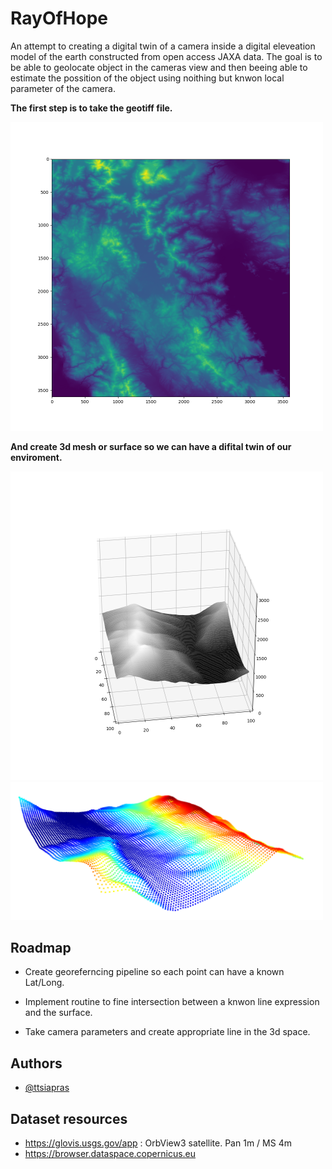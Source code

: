 # RayOfHope

An attempt to creating a digital twin of a camera inside a digital eleveation model of the earth constructed from open access JAXA data. The goal is to be able to geolocate object in the cameras view and then beeing able to estimate the possition of the object using noithing but knwon local parameter of the camera.


**The first step is to take the geotiff file.**

<img src="https://github.com/ttsiapras/RayOfHope/blob/96906466bd01f08b7f3e0b55bec08c69e5a889f5/imgs/Figure.png" alt="drawing" style="width:500px;"/>

**And create 3d mesh or surface so we can have a difital twin of our enviroment.**

<img src="https://github.com/ttsiapras/RayOfHope/blob/96906466bd01f08b7f3e0b55bec08c69e5a889f5/imgs/Figure3d.png" alt="drawing" style="width:500px;"/>
<img src="https://github.com/ttsiapras/RayOfHope/blob/96906466bd01f08b7f3e0b55bec08c69e5a889f5/imgs/open3d.png" alt="drawing" style="width:500px;"/>



## Roadmap

- Create georeferncing pipeline so each point can have a known Lat/Long.

- Implement routine to fine intersection between a knwon line expression and the surface.

- Take camera parameters and create appropriate line in the 3d space.


## Authors

- [@ttsiapras](https://github.com/ttsiapras)

## Dataset resources

* https://glovis.usgs.gov/app : OrbView3 satellite. Pan 1m / MS 4m
* https://browser.dataspace.copernicus.eu 

